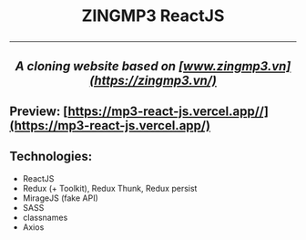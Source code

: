 
# <p align="center">ZINGMP3 ReactJS</p>

---

## _<p align="center">A cloning website based on [www.zingmp3.vn](https://zingmp3.vn/)_ </p>

## Preview: [https://mp3-react-js.vercel.app//](https://mp3-react-js.vercel.app/)

## Technologies:

- ReactJS
- Redux (+ Toolkit), Redux Thunk, Redux persist
- MirageJS (fake API)
- SASS
- classnames
- Axios

